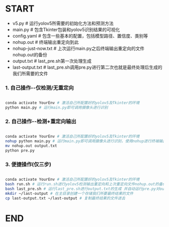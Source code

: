 # __START__

- v5.py # 运行yolov5所需要的初始化方法和预测方法
- main.py # 包含Tkinter包装和yolov5识别结果的可视化
- config.yaml # 包含一些基本的配置，包括模型路径、置信度、类别等
- nohup.out # 终端输出重定向到此
- nohup-just-now.txt # 上次运行main.py之后终端输出重定向的文件nohup.out的备份
- output.txt # last_pre.sh第一次处理生成
- last-output.txt # last_pre.sh调用pre.py进行第二次也就是最终处理后生成的我们所需要的文件

### 1. 自己操作--仅检测/无重定向
```bash

conda activate YourEnv # 激活自己所配置好的yolov5及Tkinter的环境
python main.py # 运行main.py即可调用摄像头进行识别

```

### 2. 自己操作--检测+重定向输出
```bash

conda activate YourEnv # 激活自己所配置好的yolov5及Tkinter的环境
nohup python main.py # 运行main.py即可调用摄像头进行识别，使用nohup进行终端输出重定向，定向位置为nohup.out
mv nohup.out output.txt
python pre.py

```

### 3. 便捷操作(仅三步)
```bash

conda activate YourEnv # 激活自己所配置好的yolov5及Tkinter的环境
bash run.sh # 运行run.sh进行yolov5检测输出重定向和上次重定向文件nohup.out的备份
bash last_pre.sh # 运行last_pre.sh进行output.txt的生成 并自动运行pre.py对output.txt进行终端输出的提取重构为last-output.txt
mkdir ~/last-output # 在主目录创建一个存储我们所要最终结果的文件
cp last-output.txt ~/last-output # 复制最终结果的文件进去

```

# __END__

